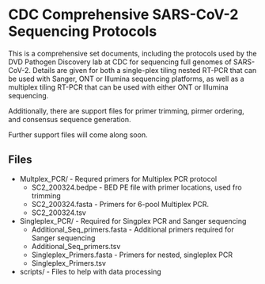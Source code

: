# CDC Comprehensive SARS-CoV-2 Sequencing Protocols

This is a comprehensive set documents, including the protocols used by the DVD Pathogen Discovery lab at CDC for sequencing full genomes of SARS-CoV-2. Details are given for both a single-plex tiling nested RT-PCR that can be used with Sanger, ONT or Illumina sequencing platforms, as well as a multiplex tiling RT-PCR that can be used with either ONT or Illumina sequencing.  

Additionally, there are support files for primer trimming, pirmer ordering, and consensus sequence generation.

Further support files will come along soon.

## Files
- Multplex_PCR/ - Requred primers for Multiplex PCR protocol
    + SC2_200324.bedpe - BED PE file with primer locations, used fro trimming
    + SC2_200324.fasta - Primers for 6-pool Multiplex PCR.
    + SC2_200324.tsv
- Singleplex_PCR/ - Required for Singplex PCR and Sanger sequencing
    +  Additional_Seq_primers.fasta - Additional primers required for Sanger sequencing
    +  Additional_Seq_primers.tsv 
    +  Singleplex_Primers.fasta - Primers for nested, singleplex PCR
    +  Singleplex_Primers.tsv
- scripts/ - Files to help with data processing
